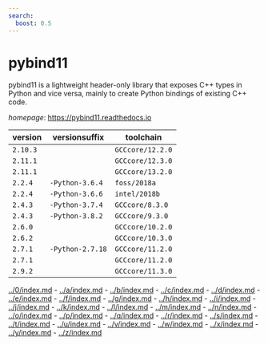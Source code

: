 ```yaml
---
search:
  boost: 0.5
---
```

# pybind11

pybind11 is a lightweight header-only library that exposes C++ types in Python and vice versa,  mainly to create Python bindings of existing C++ code.

*homepage*: <https://pybind11.readthedocs.io>

version | versionsuffix | toolchain
--------|---------------|----------
``2.10.3`` |  | ``GCCcore/12.2.0``
``2.11.1`` |  | ``GCCcore/12.3.0``
``2.11.1`` |  | ``GCCcore/13.2.0``
``2.2.4`` | ``-Python-3.6.4`` | ``foss/2018a``
``2.2.4`` | ``-Python-3.6.6`` | ``intel/2018b``
``2.4.3`` | ``-Python-3.7.4`` | ``GCCcore/8.3.0``
``2.4.3`` | ``-Python-3.8.2`` | ``GCCcore/9.3.0``
``2.6.0`` |  | ``GCCcore/10.2.0``
``2.6.2`` |  | ``GCCcore/10.3.0``
``2.7.1`` | ``-Python-2.7.18`` | ``GCCcore/11.2.0``
``2.7.1`` |  | ``GCCcore/11.2.0``
``2.9.2`` |  | ``GCCcore/11.3.0``

[../0/index.md](0) - [../a/index.md](a) - [../b/index.md](b) - [../c/index.md](c) - [../d/index.md](d) - [../e/index.md](e) - [../f/index.md](f) - [../g/index.md](g) - [../h/index.md](h) - [../i/index.md](i) - [../j/index.md](j) - [../k/index.md](k) - [../l/index.md](l) - [../m/index.md](m) - [../n/index.md](n) - [../o/index.md](o) - [../p/index.md](p) - [../q/index.md](q) - [../r/index.md](r) - [../s/index.md](s) - [../t/index.md](t) - [../u/index.md](u) - [../v/index.md](v) - [../w/index.md](w) - [../x/index.md](x) - [../y/index.md](y) - [../z/index.md](z)

